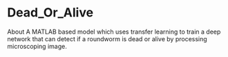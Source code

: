 # Dead_Or_Alive
About A MATLAB based model which uses transfer learning to train a deep network that can detect if a roundworm is dead or alive by processing microscoping image.
